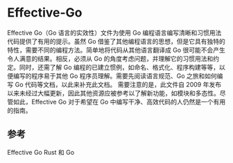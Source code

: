 # Effective-Go

Effective Go（Go 语言的实效性）文件为使用 Go 编程语言编写清晰和习惯用法代码提供了有用的提示。虽然 Go 借鉴了其他编程语言的思想，但是它具有独特的特性，需要不同的编程方法。简单地将代码从其他语言翻译成 Go 很可能不会产生令人满意的结果。相反，必须从 Go 的角度考虑问题，并理解它的习惯用法和约定。同时，还需了解 Go 编程的已建立惯例，如命名、格式化、程序构建等等，以便编写的程序易于其他 Go 程序员理解。需要先阅读语言规范、Go 之旅和如何编写 Go 代码等文档，以此来补充此文档。
 需要注意的是，此文件自 2009 年发布以来未经过大幅更新，因此其他资源应被参考以了解新功能，如模块和多态性。尽管如此，Effective Go 对于希望在 Go 中编写干净、高效代码的人仍然是一个有用的指南。

## 参考

Effective Go
Rust 和 Go
